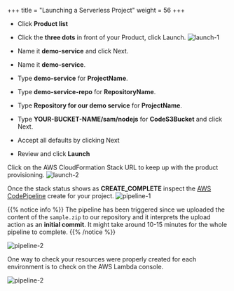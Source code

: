 +++
title = "Launching a Serverless Project"
weight = 56
+++

- Click **Product list**
- Click the **three dots** in front of your Product, click Launch.
![launch-1](/images/launch-1.png)

- Name it **demo-service** and click Next.

- Name it **demo-service**.
- Type **demo-service** for **ProjectName**.
- Type **demo-service-repo** for **RepositoryName**.
- Type **Repository for our demo service** for **ProjectName**.
- Type **YOUR-BUCKET-NAME/sam/nodejs** for **CodeS3Bucket** and click Next.
- Accept all defaults by clicking Next
- Review and click **Launch**

Click on the AWS CloudFormation Stack URL to keep up with the product provisioning.
![launch-2](/images/launch-2.png)

Once the stack status shows as **CREATE_COMPLETE** inspect the [AWS CodePipeline](https://console.aws.amazon.com/codesuite/codepipeline/pipelines/demo-service/view) create for your project.
![pipeline-1](/images/pipeline-1.png)

{{% notice info %}}
The pipeline has been triggered since we uploaded the content of the `sample.zip` to our repository and it interprets the upload action as an **initial commit**. It might take around 10-15 minutes for the whole pipeline to complete.
{{% /notice %}}

![pipeline-2](/images/pipeline-2.png?width=20pc)

One way to check your resources were properly created for each environment is to check on the AWS Lambda console.

![pipeline-2](/images/lambda-1.png)
